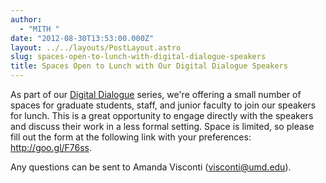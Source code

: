 ```yaml
---
author:
  - "MITH "
date: "2012-08-30T13:53:00.000Z"
layout: ../../layouts/PostLayout.astro
slug: spaces-open-to-lunch-with-digital-dialogue-speakers
title: Spaces Open to Lunch with Our Digital Dialogue Speakers
---
```


As part of our [Digital Dialogue](http://mith.umd.edu/digital-dialogues) series, we're offering a small number of spaces for graduate students, staff, and junior faculty to join our speakers for lunch. This is a great opportunity to engage directly with the speakers and discuss their work in a less formal setting. Space is limited, so please fill out the form at the following link with your preferences: <http://goo.gl/F76ss>.

Any questions can be sent to Amanda Visconti (visconti@umd.edu).
